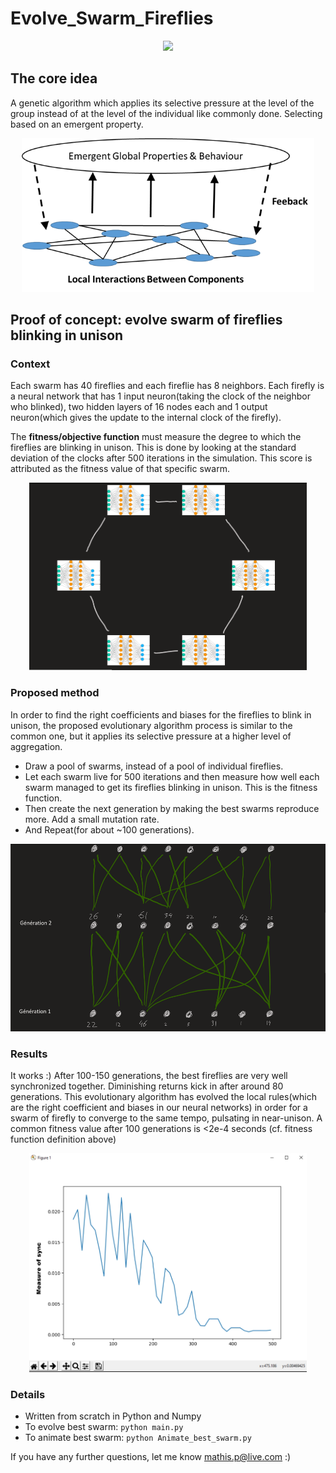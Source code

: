 # Evolve_Swarm_Fireflies
<p align = "center">
<img src="img/img1.png" height="246px">
</p>

## The core idea
A genetic algorithm which applies its selective pressure at the level of the group instead of at the level of the individual like commonly done. Selecting based on an emergent property.
<p align = "center">
<img src="img/img3.png" height="246px">
</p>

## Proof of concept: evolve swarm of fireflies blinking in unison

### Context
Each swarm has 40 fireflies and each fireflie has 8 neighbors. Each firefly is a neural network that has 1 input neuron(taking the clock of the neighbor who blinked), two hidden layers of 16 nodes each and 1 output neuron(which gives the update to the internal clock of the firefly).

The **fitness/objective function** must measure the degree to which the fireflies are blinking in unison. This is done by looking at the standard deviation of the clocks after 500 iterations in the simulation. This score is attributed as the fitness value of that specific swarm.

<p align = "center">
<img src="img/img4.PNG" height="300px">
</p>

### Proposed method
In order to find the right coefficients and biases for the fireflies to blink in unison, the proposed evolutionary algorithm process is similar to the common one, but it applies its selective pressure at a higher level of aggregation.
- Draw a pool of swarms, instead of a pool of individual fireflies. 
- Let each swarm live for 500 iterations and then measure how well each swarm managed to get its fireflies blinking in unison. This is the fitness function. 
- Then create the next generation by making the best swarms reproduce more. Add a small mutation rate.
- And Repeat(for about ~100 generations).

<p align = "center">
<img src="img/img2.PNG" height="300px">
</p>

### Results
It works :) After 100-150 generations, the best fireflies are very well synchronized together. Diminishing returns kick in after around 80 generations. This evolutionary algorithm has evolved the local rules(which are the right coefficient and biases in our neural networks) in order for a swarm of firefly to converge to the same tempo, pulsating in near-unison. A common fitness value after 100 generations is <2e-4 seconds (cf. fitness function definition above)

<p align = "center">
<img src="img/img5.PNG" height="350px">
</p>

### Details
- Written from scratch in Python and Numpy
- To evolve best swarm: ```python main.py```
- To animate best swarm: ```python Animate_best_swarm.py```

If you have any further questions, let me know mathis.p@live.com :)

